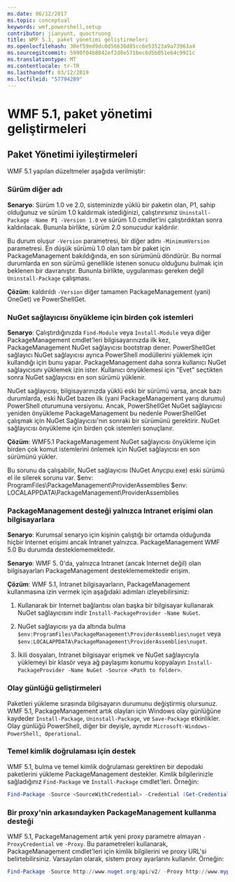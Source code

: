 ```yaml
---
ms.date: 06/12/2017
ms.topic: conceptual
keywords: wmf,powershell,setup
contributor: jianyunt, quoctruong
title: WMF 5.1, paket yönetimi geliştirmeleri
ms.openlocfilehash: 30ef59ed9dc0d56636d85cc6e53523a9a73963a4
ms.sourcegitcommit: 5990f04b8042ef2d8e571bec6d5b051e64c9921c
ms.translationtype: MT
ms.contentlocale: tr-TR
ms.lasthandoff: 03/12/2019
ms.locfileid: "57794289"
---
```

# <a name="improvements-to-package-management-in-wmf-51"></a>WMF 5.1, paket yönetimi geliştirmeleri

## <a name="improvements-in-packagemanagement"></a>Paket Yönetimi iyileştirmeleri

WMF 5.1 yapılan düzeltmeler aşağıda verilmiştir:

### <a name="version-alias"></a>Sürüm diğer adı

**Senaryo**: Sürüm 1.0 ve 2.0, sisteminizde yüklü bir paketin olan, P1, sahip olduğunuz ve sürüm 1.0 kaldırmak istediğinizi, çalıştırırsınız `Uninstall-Package -Name P1 -Version 1.0` ve sürüm 1.0 cmdlet'ini çalıştırdıktan sonra kaldırılacak. Bununla birlikte, sürüm 2.0 sonucudur kaldırılır.

Bu durum oluşur `-Version` parametresi, bir diğer adını `-MinimumVersion` parametresi. En düşük sürümü 1.0 olan tam bir paket için PackageManagement bakıldığında, en son sürümünü döndürür. Bu normal durumlarda en son sürümü genellikle istenen sonucu olduğunu bulmak için beklenen bir davranıştır. Bununla birlikte, uygulanması gereken değil `Uninstall-Package` çalışması.

**Çözüm**: kaldırıldı `-Version` diğer tamamen PackageManagement (yani) OneGet) ve PowerShellGet.

### <a name="multiple-prompts-for-bootstrapping-the-nuget-provider"></a>NuGet sağlayıcısı önyükleme için birden çok istemleri

**Senaryo**: Çalıştırdığınızda `Find-Module` veya `Install-Module` veya diğer PackageManagement cmdlet'leri bilgisayarınızda ilk kez, PackageManagement NuGet sağlayıcısı bootstrap dener. PowerShellGet sağlayıcı NuGet sağlayıcısı ayrıca PowerShell modüllerini yüklemek için kullandığı için bunu yapar. PackageManagement daha sonra kullanıcı NuGet sağlayıcısını yüklemek izin ister. Kullanıcı önyüklemesi için "Evet" seçtikten sonra NuGet sağlayıcısı en son sürümü yüklenir.

NuGet sağlayıcısı, bilgisayarınızda yüklü eski bir sürümü varsa, ancak bazı durumlarda, eski NuGet bazen ilk (yani PackageManagement yarış durumu) PowerShell oturumuna versiyonu. Ancak, PowerShellGet NuGet sağlayıcısı yeniden önyükleme PackageManagement bu nedenle PowerShellGet çalışmak için NuGet Sağlayıcısı'nın sonraki bir sürümünü gerektirir. NuGet sağlayıcısı önyükleme için birden çok istemleri sonuçlanır.

**Çözüm**: WMF5.1 PackageManagement NuGet sağlayıcısı önyükleme için birden çok komut istemlerini önlemek için NuGet sağlayıcısı en son sürümünü yükler.

Bu sorunu da çalışabilir, NuGet sağlayıcısı (NuGet Anycpu.exe) eski sürümü el ile silerek sorunu var. $env: ProgramFiles\PackageManagement\ProviderAssemblies $env: LOCALAPPDATA\PackageManagement\ProviderAssemblies


### <a name="support-for-packagemanagement-on-computers-with-intranet-access-only"></a>PackageManagement desteği yalnızca Intranet erişimi olan bilgisayarlara

**Senaryo**: Kurumsal senaryo için kişinin çalıştığı bir ortamda olduğunda hiçbir Internet erişimi ancak Intranet yalnızca. PackageManagement WMF 5.0 Bu durumda desteklememektedir.

**Senaryo**: WMF 5. 0'da, yalnızca Intranet (ancak Internet değil) olan bilgisayarları PackageManagement desteklememektedir erişim.

**Çözüm**: WMF 5.1, Intranet bilgisayarların, PackageManagement kullanmasına izin vermek için aşağıdaki adımları izleyebilirsiniz:

1. Kullanarak bir Internet bağlantısı olan başka bir bilgisayar kullanarak NuGet sağlayıcısını indir `Install-PackageProvider -Name NuGet`.

2. NuGet sağlayıcısı ya da altında bulma `$env:ProgramFiles\PackageManagement\ProviderAssemblies\nuget` veya `$env:LOCALAPPDATA\PackageManagement\ProviderAssemblies\nuget`.

3. İkili dosyaları, Intranet bilgisayar erişmek ve NuGet sağlayıcıyla yüklemeyi bir klasör veya ağ paylaşımı konumu kopyalayın `Install-PackageProvider -Name NuGet -Source <Path to folder>`.


### <a name="event-logging-improvements"></a>Olay günlüğü geliştirmeleri

Paketleri yükleme sırasında bilgisayarın durumunu değiştirmiş olursunuz. WMF 5.1, PackageManagement artık olayları için Windows olay günlüğüne kaydeder `Install-Package`, `Uninstall-Package`, ve `Save-Package` etkinlikler. Olay günlüğü PowerShell, diğer bir deyişle, aynıdır `Microsoft-Windows-PowerShell, Operational`.

### <a name="support-for-basic-authentication"></a>Temel kimlik doğrulaması için destek

WMF 5.1, bulma ve temel kimlik doğrulaması gerektiren bir depodaki paketlerini yükleme PackageManagement destekler. Kimlik bilgilerinizle sağladığınız `Find-Package` ve `Install-Package` cmdlet'leri. Örneğin:

``` PowerShell
Find-Package -Source <SourceWithCredential> -Credential (Get-Credential)
```

### <a name="support-for-using-packagemanagement-behind-a-proxy"></a>Bir proxy'nin arkasındayken PackageManagement kullanma desteği

WMF 5.1, PackageManagement artık yeni proxy parametre almayan `-ProxyCredential` ve `-Proxy`. Bu parametreleri kullanarak, PackageManagement cmdlet'leri için kimlik bilgilerini ve proxy URL'si belirtebilirsiniz. Varsayılan olarak, sistem proxy ayarlarını kullanılır. Örneğin:

``` PowerShell
Find-Package -Source http://www.nuget.org/api/v2/ -Proxy http://www.myproxyserver.com -ProxyCredential (Get-Credential)
```
